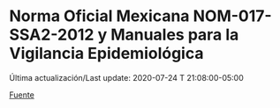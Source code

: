 # Norma Oficial Mexicana NOM-017-SSA2-2012 y Manuales para la Vigilancia Epidemiológica
 
Última actualización/Last update: 2020-07-24 T 21:08:00-05:00

 [Fuente](https://www.gob.mx/salud/documentos/manuales-para-la-vigilancia-epidemiologica-102563)

